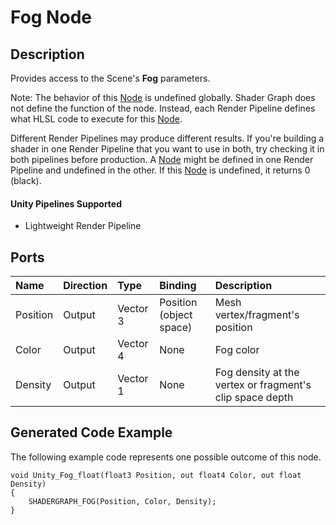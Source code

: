 # Fog Node

## Description

Provides access to the Scene's **Fog** parameters.

Note: The behavior of this [Node](Node.md) is undefined globally. Shader Graph does not define the function of the node. Instead, each Render Pipeline defines what HLSL code to execute for this [Node](Node.md).

Different Render Pipelines may produce different results. If you're building a shader in one Render Pipeline that you want to use in both, try checking it in both pipelines before production. A [Node](Node.md) might be defined in one Render Pipeline and undefined in the other. If this [Node](Node.md) is undefined, it returns 0 (black).

#### Unity Pipelines Supported
- Lightweight Render Pipeline

## Ports

| Name        | Direction           | Type  | Binding | Description |
|:------------ |:-------------|:-----|:---|:---|
| Position      | Output | Vector 3 | Position (object space) | Mesh vertex/fragment's position |
| Color      | Output | Vector 4 | None | Fog color |
| Density       | Output | Vector 1 | None | Fog density at the vertex or fragment's clip space depth |

## Generated Code Example

The following example code represents one possible outcome of this node.

```
void Unity_Fog_float(float3 Position, out float4 Color, out float Density)
{
    SHADERGRAPH_FOG(Position, Color, Density);
}
```
